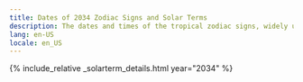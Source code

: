 ```yaml
---
title: Dates of 2034 Zodiac Signs and Solar Terms
description: The dates and times of the tropical zodiac signs, widely used in western astrology, and solar terms of year 2034
lang: en-US
locale: en_US
---
```

{% include_relative _solarterm_details.html year="2034" %}
